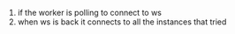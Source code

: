1. if the worker is polling to connect to ws
2. when ws is back it connects to all the instances that tried